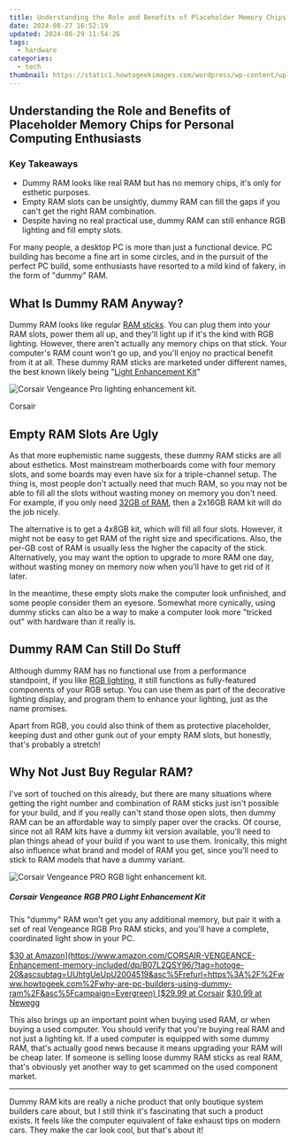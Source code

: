 ```yaml
---
title: Understanding the Role and Benefits of Placeholder Memory Chips for Personal Computing Enthusiasts
date: 2024-08-27 16:52:19
updated: 2024-08-29 11:54:26
tags:
  - hardware
categories:
  - tech
thumbnail: https://static1.howtogeekimages.com/wordpress/wp-content/uploads/2024/07/view-of-rgb-computer-ram-in-a-slot.jpg
---
```


## Understanding the Role and Benefits of Placeholder Memory Chips for Personal Computing Enthusiasts

### Key Takeaways

* Dummy RAM looks like real RAM but has no memory chips, it's only for esthetic purposes.
* Empty RAM slots can be unsightly, dummy RAM can fill the gaps if you can't get the right RAM combination.
* Despite having no real practical use, dummy RAM can still enhance RGB lighting and fill empty slots.

 For many people, a desktop PC is more than just a functional device. PC building has become a fine art in some circles, and in the pursuit of the perfect PC build, some enthusiasts have resorted to a mild kind of fakery, in the form of "dummy" RAM.

##  What Is Dummy RAM Anyway?

 Dummy RAM looks like regular [RAM sticks](https://youtube-web.techidaily.com/ed-2024-approved-unlocking-youtube-success-top-video-strategies-to-explode-views/). You can plug them into your RAM slots, power them all up, and they'll light up if it's the kind with RGB lighting. However, there aren't actually any memory chips on that stick. Your computer's RAM count won't go up, and you'll enjoy no practical benefit from it at all. These dummy RAM sticks are marketed under different names, the best known likely being "[Light Enhancement Kit](https://www.corsair.com/us/en/p/pc-components-accessories/cmwlekit2/vengeance-rgb-pro-light-enhancement-kit-aca-a-black-cmwlekit2)"

![Corsair Vengeance Pro lighting enhancement kit.](https://static1.howtogeekimages.com/wordpress/wp-content/uploads/2024/07/screenshot-2024-07-30-at-16-19-49.png) 

Corsair

##  Empty RAM Slots Are Ugly

 As that more euphemistic name suggests, these dummy RAM sticks are all about esthetics. Most mainstream motherboards come with four memory slots, and some boards may even have six for a triple-channel setup. The thing is, most people don't actually need that much RAM, so you may not be able to fill all the slots without wasting money on memory you don't need. For example, if you only need [32GB of RAM](https://extra-hints.techidaily.com/elevate-your-craft-canvas-hidden-design-secrets/), then a 2x16GB RAM kit will do the job nicely.

 The alternative is to get a 4x8GB kit, which will fill all four slots. However, it might not be easy to get RAM of the right size and specifications. Also, the per-GB cost of RAM is usually less the higher the capacity of the stick. Alternatively, you may want the option to upgrade to more RAM one day, without wasting money on memory now when you'll have to get rid of it later.

 In the meantime, these empty slots make the computer look unfinished, and some people consider them an eyesore. Somewhat more cynically, using dummy sticks can also be a way to make a computer look more "tricked out" with hardware than it really is.

##  Dummy RAM Can Still Do Stuff

 Although dummy RAM has no functional use from a performance standpoint, if you like [RGB lighting](https://eaxpv-info.techidaily.com/updated-getting-started-with-your-new-youtube-premium-account-for-2024/), it still functions as fully-featured components of your RGB setup. You can use them as part of the decorative lighting display, and program them to enhance your lighting, just as the name promises.

 Apart from RGB, you could also think of them as protective placeholder, keeping dust and other gunk out of your empty RAM slots, but honestly, that's probably a stretch!

##  Why Not Just Buy Regular RAM?

 I've sort of touched on this already, but there are many situations where getting the right number and combination of RAM sticks just isn't possible for your build, and if you really can't stand those open slots, then dummy RAM can be an affordable way to simply paper over the cracks. Of course, since not all RAM kits have a dummy kit version available, you'll need to plan things ahead of your build if you want to use them. Ironically, this might also influence what brand and model of RAM you get, since you'll need to stick to RAM models that have a dummy variant.

![Corsair Vengeance PRO RGB light enhancement kit.](https://static1.howtogeekimages.com/wordpress/wp-content/uploads/2024/07/corsairram.jpg) 

#####  Corsair Vengeance RGB PRO Light Enhancement Kit

This "dummy" RAM won't get you any additional memory, but pair it with a set of real Vengeance RGB Pro RAM sticks, and you'll have a complete, coordinated light show in your PC.

[$30 at Amazon](https://www.amazon.com/CORSAIR-VENGEANCE-Enhancement-memory-included/dp/B07L2QSY96/?tag=hotoge-20&ascsubtag=UUhtgUeUpU2004519&asc%5Frefurl=https%3A%2F%2Fwww.howtogeek.com%2Fwhy-are-pc-builders-using-dummy-ram%2F&asc%5Fcampaign=Evergreen) [$29.99 at Corsair](https://www.corsair.com/us/en/p/pc-components-accessories/cmwlekit2/vengeance-rgb-pro-light-enhancement-kit-aca-a-black-cmwlekit2) [$30.99 at Newegg](https://shop-links.co/link/?exclusive=1&publisher_slug=itechdaily19598&url=https%3A%2F%2Fclick.linksynergy.com%2Fdeeplink%3Fid%3D2QzUaswX1as%26mid%3D44583%26u1%3DUUhtgUeUpU2004519%26murl%3Dhttps%253A%252F%252Fwww.newegg.com%252Fareyouahuman%253Freferer%253Dhttps%25253A%25252F%25252Fwww.newegg.com%25252Fp%25252FN82E16820236513%26ourl%3Dhttps%253A%252F%252Fwww.newegg.com%252Fp%252FN82E16820236513) 

 This also brings up an important point when buying used RAM, or when buying a used computer. You should verify that you're buying real RAM and not just a lighting kit. If a used computer is equipped with some dummy RAM, that's actually good news because it means upgrading your RAM will be cheap later. If someone is selling loose dummy RAM sticks as real RAM, that's obviously yet another way to get scammed on the used component market.

---

 Dummy RAM kits are really a niche product that only boutique system builders care about, but I still think it's fascinating that such a product exists. It feels like the computer equivalent of fake exhaust tips on modern cars. They make the car look cool, but that's about it!

<ins class="adsbygoogle"
     style="display:block"
     data-ad-format="autorelaxed"
     data-ad-client="ca-pub-7571918770474297"
     data-ad-slot="1223367746"></ins>



<ins class="adsbygoogle"
     style="display:block"
     data-ad-client="ca-pub-7571918770474297"
     data-ad-slot="8358498916"
     data-ad-format="auto"
     data-full-width-responsive="true"></ins>
